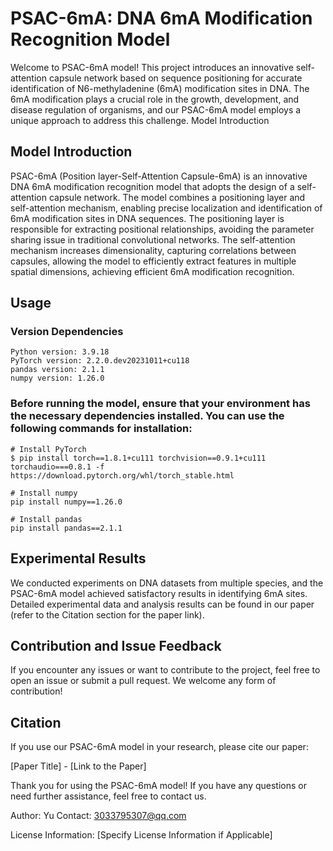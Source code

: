 # PSAC-6mA: DNA 6mA Modification Recognition Model

Welcome to PSAC-6mA model! This project introduces an innovative self-attention capsule network based on sequence positioning for accurate identification of N6-methyladenine (6mA) modification sites in DNA. The 6mA modification plays a crucial role in the growth, development, and disease regulation of organisms, and our PSAC-6mA model employs a unique approach to address this challenge.
Model Introduction

## Model Introduction

PSAC-6mA (Position layer-Self-Attention Capsule-6mA) is an innovative DNA 6mA modification recognition model that adopts the design of a self-attention capsule network. The model combines a positioning layer and self-attention mechanism, enabling precise localization and identification of 6mA modification sites in DNA sequences. The positioning layer is responsible for extracting positional relationships, avoiding the parameter sharing issue in traditional convolutional networks. The self-attention mechanism increases dimensionality, capturing correlations between capsules, allowing the model to efficiently extract features in multiple spatial dimensions, achieving efficient 6mA modification recognition.

## Usage

### Version Dependencies

    Python version: 3.9.18
    PyTorch version: 2.2.0.dev20231011+cu118
    pandas version: 2.1.1
    numpy version: 1.26.0

### Before running the model, ensure that your environment has the necessary dependencies installed. You can use the following commands for installation:

```
# Install PyTorch
$ pip install torch==1.8.1+cu111 torchvision==0.9.1+cu111 torchaudio===0.8.1 -f https://download.pytorch.org/whl/torch_stable.html

# Install numpy
pip install numpy==1.26.0

# Install pandas
pip install pandas==2.1.1

```

## Experimental Results

We conducted experiments on DNA datasets from multiple species, and the PSAC-6mA model achieved satisfactory results in identifying 6mA sites. Detailed experimental data and analysis results can be found in our paper (refer to the Citation section for the paper link).

## Contribution and Issue Feedback

If you encounter any issues or want to contribute to the project, feel free to open an issue or submit a pull request. We welcome any form of contribution!

## Citation

If you use our PSAC-6mA model in your research, please cite our paper:

[Paper Title] - [Link to the Paper]

Thank you for using the PSAC-6mA model! If you have any questions or need further assistance, feel free to contact us.

Author: Yu
Contact: 3033795307@qq.com

License Information: [Specify License Information if Applicable]